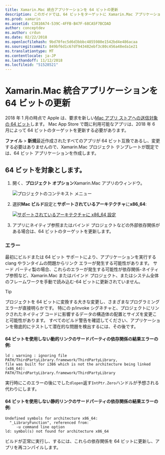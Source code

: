 ```yaml
---
title: Xamarin.Mac 統合アプリケーションを 64 ビットの更新
description: このガイドでは、64 ビットをターゲットに Xamarin.Mac アプリケーションを更新する方法について説明します。 この変更を行うときに発生する可能性があるエラーの種類の例も提供します。
ms.prod: xamarin
ms.assetid: C3810A74-539C-4FFB-B47F-68CA5F7BCDAD
author: conceptdev
ms.author: crdun
ms.date: 02/22/2018
ms.openlocfilehash: 9bd70fec5d6d3bbbc4855980e1542bd4e486acaa
ms.sourcegitcommit: 849bf6d1c67df943482ebf3c80c456a48eda1e21
ms.translationtype: MT
ms.contentlocale: ja-JP
ms.lasthandoff: 11/12/2018
ms.locfileid: "51528521"
---
```

# <a name="updating-xamarinmac-unified-applications-to-64-bit"></a>Xamarin.Mac 統合アプリケーションを 64 ビットの更新

2018 年 1 月の時点で Apple は、要求を新しい[Mac アプリ ストアへの送信対象の 64 ビット](https://developer.apple.com/news/?id=06282017a)します。 Mac App Store で既に利用可能なアプリは、2018 年 6 月によって 64 ビットのターゲットを更新する必要があります。

**ファイル** > **新規**最近作成されたすべてのアプリが 64 ビット互換であるし、変更する必要はありませんので、Xamarin.Mac プロジェクト テンプレートが既定では、64 ビット アプリケーションを作成します。

## <a name="targeting-64-bit"></a>64 ビットを対象とします。

1. 開く、**プロジェクト オプション**Xamarin.Mac アプリのウィンドウ。

   ![プロジェクトのコンテキスト メニュー](mac-64-bit-images/1-contextual_menu-vsmac.png "プロジェクトのコンテキスト メニュー")

2. 選択**Mac ビルド**設定と**サポートされているアーキテクチャ**に**x86\_64**:

   [![サポートされているアーキテクチャに x86_64 設定](mac-64-bit-images/2-project_options-vsmac.png "x86_64 にサポートされているアーキテクチャの設定")](mac-64-bit-images/2-project_options-vsmac-large.png#lightbox)

3. アプリにネイティブ参照またはバインド プロジェクトなどの外部依存関係がある場合は、64 ビットのターゲットを更新します。

### <a name="errors"></a>エラー

最初にビルドまたは 64 ビット サポートにより、アプリケーションを実行する clang やランタイムの問題からリンク エラーが発生する可能性があります。 サード パーティ製の場合、これらのエラーが発生する可能性が依存関係-ネイティブ参照など、Xamarin.Mac またはバインド プロジェクト、またはシステム全体のフレームワークを手動で読み込む-64 ビットに更新されていません。

> [!TIP]
> プロジェクトを 64 ビットに変換する大きな変更し、さまざまなプログラミング エラーが直接明らかです。 特にの p/invoke シグネチャと、プロジェクトにリンクされたネイティブ コードに影響するデータの構造体の配置とサイズを変更こと可能性があります。 すべてのビルド警告を確認してください、アプリケーションを徹底的にテストして潜在的な問題を検出するには、その後です。

#### <a name="example-error-resulting-from-a-dynamically-linked-third-party-dependency-that-does-not-target-64-bit"></a>64 ビットを使用しない動的リンクのサードパーティの依存関係の結果エラーの例:

```console
ld : warning : ignoring file PATH/ThirdPartyLibrary.framework/ThirdPartyLibrary, 
file was built for i386 which is not the architecture being linked (x86_64): 
PATH/ThirdPartyLibrary.framework/ThirdPartyLibrary 
```

実行時にこのエラーの後にでした`dlopen`返す`IntPtr.Zero`ハンドルが予想される代わりにします。

#### <a name="example-error-resulting-from-a-statically-linked-third-party-dependency-that-does-not-target-64-bit"></a>64 ビットを使用しない静的リンクのサードパーティの依存関係の結果エラーの例:

```console
Undefined symbols for architecture x86_64:
  "_LibraryFunction", referenced from:
     -u command line option
ld: symbol(s) not found for architecture x86_64 
```

ビルドが正常に実行し、するには、これらの依存関係を 64 ビットに更新し、アプリを再コンパイルします。

